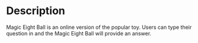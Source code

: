

# Description
Magic Eight Ball is an online version of the popular toy. Users can type their question in and the Magic Eight Ball will provide an answer. 

